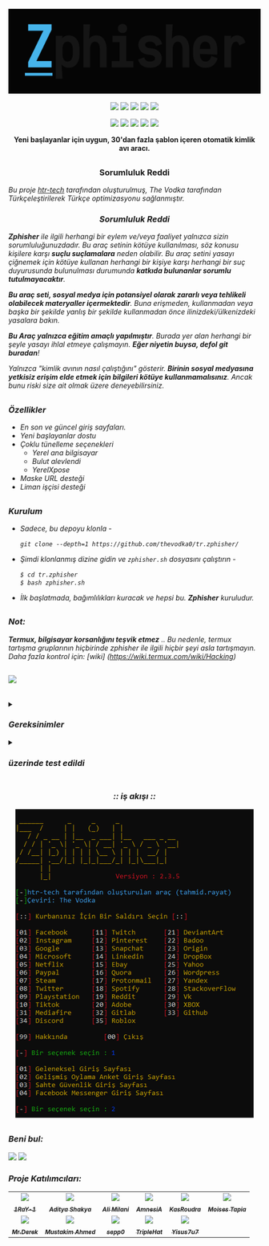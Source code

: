 <!-- Zphisher -->

<p align="center">
  <img src=".github/misc/logo.png">
</p>

<p align="center">
  <img src="https://img.shields.io/badge/Version-2.3.5-green?style=for-the-badge">
  <img src="https://img.shields.io/github/license/htr-tech/zphisher?style=for-the-badge">
  <img src="https://img.shields.io/github/stars/htr-tech/zphisher?style=for-the-badge">
  <img src="https://img.shields.io/github/issues/htr-tech/zphisher?color=red&style=for-the-badge">
  <img src="https://img.shields.io/github/forks/htr-tech/zphisher?color=teal&style=for-the-badge">
</p>

<p align="center">
  <img src="https://img.shields.io/badge/Author-htr--tech-blue?style=flat-square">
  <img src="https://img.shields.io/badge/Open%20Source-Yes-darkgreen?style=flat-square">
  <img src="https://img.shields.io/badge/Maintained%3F-Yes-lightblue?style=flat-square">
  <img src="https://img.shields.io/badge/Written%20In-Bash-darkcyan?style=flat-square">
  <img src="https://hits.seeyoufarm.com/api/count/incr/badge.svg?url=https%3A%2F%2Fgithub.com%2Fhtr-tech%2Fzphisher&title=Visitors&edge_flat=false"/></a>
</p>

<p align="center"><b>Yeni başlayanlar için uygun, 30'dan fazla şablon içeren otomatik kimlik avı aracı.</b></p>

##
<h3><p align="center">Sorumluluk Reddi</p></h3>

<i>Bu proje <a href="https://github.com/htr-tech/zphisher">htr-tech</a> tarafından oluşturulmuş, The Vodka tarafından Türkçeleştirilerek Türkçe optimizasyonu sağlanmıştır.</b>

<h3><p align="center">Sorumluluk Reddi</p></h3>

<i><b>Zphisher</b> ile ilgili herhangi bir eylem ve/veya faaliyet yalnızca sizin sorumluluğunuzdadır. Bu araç setinin kötüye kullanılması, söz konusu kişilere karşı <b>suçlu suçlamalara</b> neden olabilir. Bu araç setini yasayı çiğnemek için kötüye kullanan herhangi bir kişiye karşı herhangi bir suç duyurusunda bulunulması durumunda <b>katkıda bulunanlar sorumlu tutulmayacaktır</b>.

<b>Bu araç seti, sosyal medya için potansiyel olarak zararlı veya tehlikeli olabilecek materyaller içermektedir</b>. Buna erişmeden, kullanmadan veya başka bir şekilde yanlış bir şekilde kullanmadan önce ilinizdeki/ülkenizdeki yasalara bakın.

<b>Bu Araç yalnızca eğitim amaçlı yapılmıştır</b>. Burada yer alan herhangi bir şeyle yasayı ihlal etmeye çalışmayın. <b>Eğer niyetin buysa, defol git buradan</b>!

Yalnızca "kimlik avının nasıl çalıştığını" gösterir. <b>Birinin sosyal medyasına yetkisiz erişim elde etmek için bilgileri kötüye kullanmamalısınız</b>. Ancak bunu riski size ait olmak üzere deneyebilirsiniz.</i>

##

### Özellikler

- En son ve güncel giriş sayfaları.
- Yeni başlayanlar dostu
- Çoklu tünelleme seçenekleri
  - Yerel ana bilgisayar
  - Bulut alevlendi
  - YerelXpose
- Maske URL desteği
- Liman işçisi desteği

##

### Kurulum

- Sadece, bu depoyu klonla -
  ```
  git clone --depth=1 https://github.com/thevodka0/tr.zphisher/
  ```

- Şimdi klonlanmış dizine gidin ve `zphisher.sh` dosyasını çalıştırın -
  ```
  $ cd tr.zphisher
  $ bash zphisher.sh
  ```

- İlk başlatmada, bağımlılıkları kuracak ve hepsi bu. ***Zphisher*** kuruludur.

##


### Not:
***Termux, bilgisayar korsanlığını teşvik etmez*** .. Bu nedenle, termux tartışma gruplarının hiçbirinde *zphisher* ile ilgili hiçbir şeyi asla tartışmayın. Daha fazla kontrol için: [wiki]
(https://wiki.termux.com/wiki/Hacking)

##

<p align="left">
  <a href="https://shell.cloud.google.com/cloudshell/open?cloudshell_git_repo=https://github.com/htr-tech/zphisher.git&tutorial=README.md" target="_blank"><img src="https://gstatic.com/cloudssh/images/open-btn.svg"></a>
</p>

##



<details>
  <summary><h3>Gereksinimler</h3></summary>

<b>Zphisher</b> düzgün çalışması için aşağıdaki programları gerektirir -
- `git`
- `curl`
- `php`

> **Zphisher**'ı ilk kez çalıştırdığınızda tüm bağımlılıklar otomatik olarak kurulacaktır.
</details>

<details>
  <summary><h3>üzerinde test edildi</h3></summary>

- **Ubuntu**
- **Debian**
- **Arch**
- **Manjaro**
- **Fedora**
- **Termux**
</details>

##

<h3 align="center"><i>:: iş akışı ::</i></h3>
<p align="center">
<img src=".github/misc/workflow.png"/>
</p>

##

### Beni bul:
<p align="left">
  <a href="https://tahmidrayat.is-a.dev" target="_blank"><img src="https://img.shields.io/badge/Socials-grey?style=for-the-badge&logo=linktree"></a>
  <a href="https://github.com/htr-tech" target="_blank"><img src="https://img.shields.io/badge/Github-blue?style=for-the-badge&logo=github"></a>
</p>


### *Proje Katılımcıları*:

<table>
  <tr align="center">
    <td><a href="https://github.com/1RaY-1"><img src="https://avatars.githubusercontent.com/u/78962948?s=100" /><br /><sub><b>1RaY-1</b></sub></a></td>
    <td><a href="https://github.com/adi1090x"><img src="https://avatars.githubusercontent.com/u/26059688?s=100" /><br /><sub><b>Aditya Shakya</b></sub></a></td>
    <td><a href="https://github.com/AliMilani"><img src="https://avatars.githubusercontent.com/u/59066012?s=100" /><br /><sub><b>Ali Milani</b></sub></a></td>
    <td><a href="https://github.com/Meht-evaS"><img src="https://avatars.githubusercontent.com/u/57435273?s=100" /><br /><sub><b>AmnesiA</b></sub></a></td>
    <td><a href="https://github.com/KasRoudra"><img src="https://avatars.githubusercontent.com/u/78908440?s=100" /><br /><sub><b>KasRoudra</b></sub></a></td>
   <td><a href="https://github.com/MoisesTapia"><img src="https://avatars.githubusercontent.com/u/28166400?s=100" /><br /><sub><b>Moises Tapia</b></sub></a></td>
  </tr>
  <tr align="center">
   <td><a href="https://github.com/E343IO"><img src="https://avatars.githubusercontent.com/u/74646789?s=100" /><br /><sub><b>Mr.Derek</b></sub></a></td>
    <td><a href="https://github.com/BDhackers009"><img src="https://avatars.githubusercontent.com/u/67186139?s=100" /><br /><sub><b>Mustakim Ahmed</b></sub></a></td>
    <td><a href="https://github.com/sepp0"><img src="https://avatars.githubusercontent.com/u/36642137?s=100" /><br /><sub><b>sepp0</b></sub></a></td>
    <td><a href="https://github.com/TripleHat"><img src="https://avatars.githubusercontent.com/u/68332137?s=100" /><br /><sub><b>TripleHat</b></sub></a></td>
    <td><a href="https://github.com/Yisus7u7"><img src="https://avatars.githubusercontent.com/u/64093255?s=100" /><br /><sub><b>Yisus7u7</b></sub></a></td>
  </tr>
<table>

<!-- // -->
